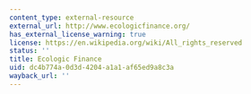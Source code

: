 ```yaml
---
content_type: external-resource
external_url: http://www.ecologicfinance.org/
has_external_license_warning: true
license: https://en.wikipedia.org/wiki/All_rights_reserved
status: ''
title: Ecologic Finance
uid: dc4b774a-0d3d-4204-a1a1-af65ed9a8c3a
wayback_url: ''
---
```

